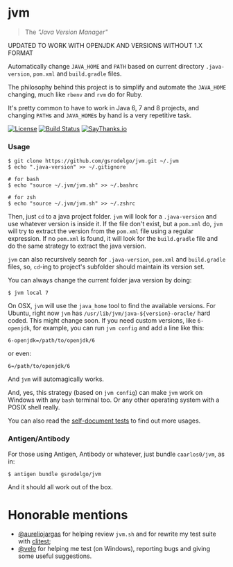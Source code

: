 # jvm

> The _"Java Version Manager"_

UPDATED TO WORK WITH OPENJDK AND VERSIONS WITHOUT 1.X FORMAT

Automatically change `JAVA_HOME` and `PATH` based on current directory
`.java-version`, `pom.xml` and `build.gradle` files.

The philosophy behind this project is to simplify and automate the `JAVA_HOME`
changing, much like `rbenv` and `rvm` do for Ruby.

It's pretty common to have to work in Java 6, 7 and 8 projects, and changing
`PATH`s and `JAVA_HOME`s by hand is a very repetitive task.

[![License](https://img.shields.io/github/license/caarlos0/jvm.svg?style=flat-square)](/LICENSE.md)
[![Build Status](https://img.shields.io/travis/caarlos0/jvm.svg?style=flat-square)](https://travis-ci.org/caarlos0/jvm)
[![SayThanks.io](https://img.shields.io/badge/SayThanks.io-%E2%98%BC-1EAEDB.svg?style=flat-square)](https://saythanks.io/to/caarlos0)

### Usage

```console
$ git clone https://github.com/gsrodelgo/jvm.git ~/.jvm
$ echo ".java-version" >> ~/.gitignore

# for bash
$ echo "source ~/.jvm/jvm.sh" >> ~/.bashrc

# for zsh
$ echo "source ~/.jvm/jvm.sh" >> ~/.zshrc
```

Then, just `cd` to a java project folder. `jvm` will look for a `.java-version`
and use whatever version is inside it. If the file don't exist, but a
`pom.xml` do, `jvm` will try to extract the version from the `pom.xml` file
using a regular expression. If no `pom.xml` is found, it will look for the
`build.gradle` file and do the same strategy to extract the java version.

`jvm` can also recursively search for `.java-version`, `pom.xml` and
`build.gradle` files, so, `cd`-ing to project's subfolder should maintain
its version set.

You can always change the current folder java version by doing:

```console
$ jvm local 7
```

On OSX, `jvm` will use the `java_home` tool to find the available versions. For
Ubuntu, right now `jvm` has `/usr/lib/jvm/java-${version}-oracle/` hard coded.
This might change soon. If you need custom versions, like `6-openjdk`, for
example, you can run `jvm config` and add a line like this:

```properties
6-openjdk=/path/to/openjdk/6
```

or even:

```properties
6=/path/to/openjdk/6
```


And `jvm` will automagically works.

And, yes, this strategy (based on `jvm config`) can make `jvm` work on Windows
with any `bash` terminal too. Or any other operating system with a POSIX shell
really.

You can also read the [self-document tests][tests] to find out more usages.

[tests]: /tests/test.clitest.md

### Antigen/Antibody

For those using Antigen, Antibody or whatever, just bundle `caarlos0/jvm`, as
in:

```console
$ antigen bundle gsrodelgo/jvm
```

And it should all work out of the box.

# Honorable mentions

- [@aureliojargas](https://github.com/aureliojargas) for helping review `jvm.sh`
and for rewrite my test suite with
[clitest](https://github.com/aureliojargas/clitest);
- [@velo](https://github.com/velo) for helping me test (on Windows), reporting
bugs and giving some useful suggestions.
